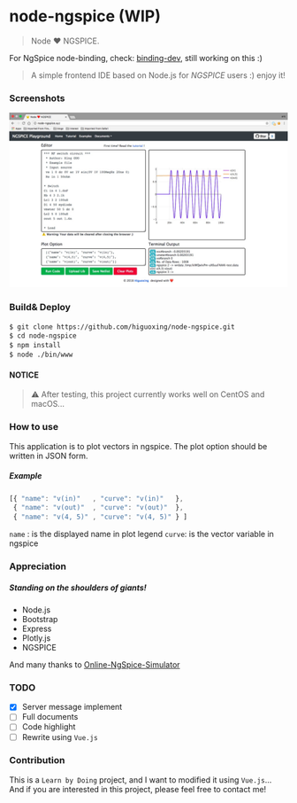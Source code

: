 # node-ngspice (WIP)
> Node ❤ NGSPICE. 

For NgSpice node-binding, check: [binding-dev](https://github.com/bosoncat/node-ngspice/tree/binding-dev), still working on this :)

> A simple frontend IDE based on Node.js for *NGSPICE* users :) enjoy it!

### Screenshots

![screenshot](./.screenshot/screenshot.jpg)

### Build& Deploy

```bash
$ git clone https://github.com/higuoxing/node-ngspice.git
$ cd node-ngspice
$ npm install
$ node ./bin/www
```

#### NOTICE

> ⚠️ After testing, this project currently works well on CentOS and macOS...

### How to use

This application is to plot vectors in ngspice. The plot option should be written in JSON form.

##### Example

```javascript
[{ "name": "v(in)"   , "curve": "v(in)"   },
 { "name": "v(out)"  , "curve": "v(out)"  },
 { "name": "v(4, 5)" , "curve": "v(4, 5)" } ]
```

`name` : is the displayed name in plot legend
`curve`: is the vector variable in ngspice

### Appreciation

##### Standing on the shoulders of giants!

* Node.js
* Bootstrap
* Express
* Plotly.js
* NGSPICE

And many thanks to [Online-NgSpice-Simulator](https://github.com/FOSSEE/Online-NgSpice-Simulator)

### TODO

- [x] Server message implement
- [ ] Full documents
- [ ] Code highlight
- [ ] Rewrite using `Vue.js`

### Contribution

This is a `Learn by Doing` project, and I want to modified it using `Vue.js`... And if you are interested in this project, please feel free to contact me!

